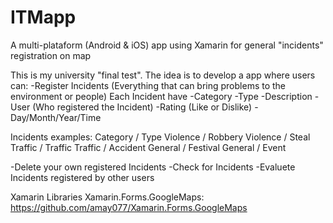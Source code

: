 # ITMapp
A multi-plataform (Android &amp; iOS) app using Xamarin for general "incidents" registration on map

This is my university "final test". The idea is to develop a app where users can:
-Register Incidents (Everything that can bring problems to the environment or people)
Each Incident have
 -Category
 -Type
 -Description
 -User (Who registered the Incident)
 -Rating (Like or Dislike)
 -Day/Month/Year/Time
 
Incidents examples:
 Category / Type
 Violence / Robbery
 Violence / Steal
 Traffic / Traffic
 Traffic / Accident
 General / Festival
 General / Event
 
 -Delete your own registered Incidents
 -Check for Incidents
 -Evaluete Incidents registered by other users

Xamarin
Libraries
Xamarin.Forms.GoogleMaps: https://github.com/amay077/Xamarin.Forms.GoogleMaps
